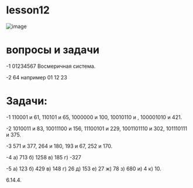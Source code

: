 # lesson12
![image](https://github.com/user-attachments/assets/faf5db73-c7d6-4c07-bf90-fefd6400b415)

# вопросы и задачи 
-1
01234567 Восмеричная система.

-2
64 например 01 12 23

# Задачи:

-1
110001 и 61,
110101 и 65,
1000000 и 100,
10010110 и ,
100001010 и 421.

 -2
 1010011 и 83, 
 10011100 и 156, 
 11100101 и 229, 
 1001101110 и 302, 
 101110111 и 375.

 -3
 571 и 377, 
 264 и 180, 
 193 и 67, 
 252 и 170.

 -4
 а) 713 
 б) 1258 
 в) 185 
 г) -327

-5
а) 123
б) 429
в) 148
г) 26
д) 153
е) 27
ж) 78
з) 680
и) 4
к) 10.

 6.14.4.
